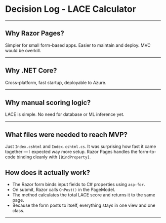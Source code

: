 # Decision Log - LACE Calculator

---

## Why Razor Pages?

Simpler for small form-based apps. Easier to maintain and deploy. MVC would be overkill.

---

## Why .NET Core?

Cross-platform, fast startup, deployable to Azure.

---

## Why manual scoring logic?

LACE is simple. No need for database or ML inference yet.

---

## What files were needed to reach MVP?

Just `Index.cshtml` and `Index.cshtml.cs`. It was surprising how fast it came together — I expected way more setup. Razor Pages handles the form-to-code binding cleanly with `[BindProperty]`.

## How does it actually work?

- The Razor form binds input fields to C# properties using `asp-for`.
- On submit, Razor calls `OnPost()` in the PageModel.
- The method calculates the total LACE score and returns it to the same page.
- Because the form posts to itself, everything stays in one view and one class.

---
